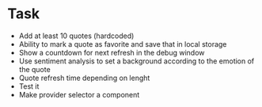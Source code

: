 # Task
* Add at least 10 quotes (hardcoded)
* Ability to mark a quote as favorite and save that in local storage
* Show a countdown for next refresh in the debug window
* Use sentiment analysis to set a background according to the emotion of the quote
* Quote refresh time depending on lenght
* Test it
* Make provider selector a component
